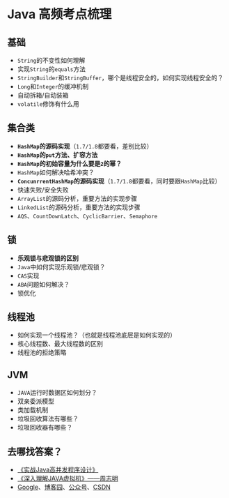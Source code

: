 # Java 高频考点梳理

## 基础
- `String`的不变性如何理解
- 实现`String`的`equals`方法
- `StringBuilder`和`StringBuffer`，哪个是线程安全的，如何实现线程安全的？
- `Long`和`Integer`的缓冲机制
- 自动拆箱/自动装箱
- `volatile`修饰有什么用

## 集合类
- **`HashMap`的源码实现**（`1.7/1.8`都要看，差别比较）
- **`HashMap`的`put`方法、扩容方法**
- **`HashMap`的初始容量为什么要是`2`的幂？**
- `HashMap`如何解决哈希冲突？
- **`ConcunrrentHashMap`的源码实现**（`1.7/1.8`都要看，同时要跟`HashMap`比较）
- 快速失败/安全失败
- `ArrayList`的源码分析，重要方法的实现步骤
- `LinkedList`的源码分析，重要方法的实现步骤
- `AQS`、`CountDownLatch`、`CyclicBarrier`、`Semaphore`

## 锁
- **乐观锁与悲观锁的区别**
- `Java`中如何实现乐观锁/悲观锁？
- `CAS`实现
- `ABA`问题如何解决？
- 锁优化

## 线程池
- 如何实现一个线程池？（也就是线程池底层是如何实现的）
- 核心线程数、最大线程数的区别
- 线程池的拒绝策略

## JVM
- `JAVA`运行时数据区如何划分？
- 双亲委派模型
- 类加载机制
- 垃圾回收算法有哪些？
- 垃圾回收器有哪些？

## 去哪找答案？

- [《实战Java高并发程序设计》](https://book.douban.com/subject/26663605/)
- [《深入理解JAVA虚拟机》——周志明](https://book.douban.com/subject/34907497/)
- [Google](http://www.google.com)、[博客园](https://zzk.cnblogs.com/s?w=)、[公众号](https://weixin.sogou.com/)、[CSDN](https://www.csdn.net/)

